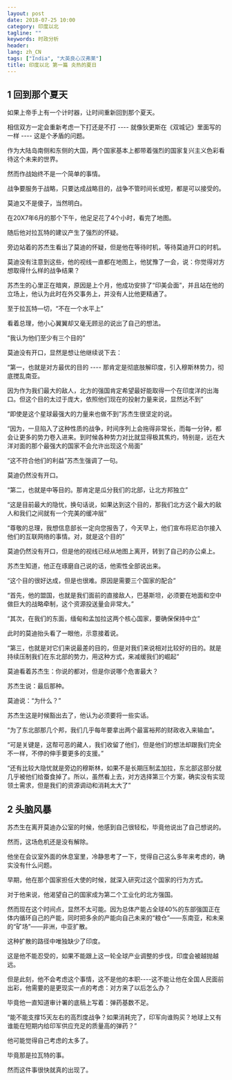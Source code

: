 ```yaml
---
layout: post
date: 2018-07-25 10:00
category: 印度以北
tagline: ""
keywords: 时政分析
header:
lang: zh_CN 
tags: ["India", "大英良心汉弗莱"]
title: 印度以北 第一篇 炎热的夏日
---
```


## 1 回到那个夏天

如果上帝手上有一个计时器，让时间重新回到那个夏天。

相信双方一定会重新考虑一下打还是不打 ---- 就像狄更斯在《双城记》里面写的一样 ---- 这是个矛盾的问题。

作为大陆岛南侧和东侧的大国，两个国家基本上都带着强烈的国家复兴主义色彩看待这个未来的世界。

然而作战始终不是一个简单的事情。

战争要服务于战略，只要达成战略目的，战争不管时间长或短，都是可以接受的。

莫迪又不是傻子，当然明白。

在20X7年6月的那个下午，他足足花了4个小时，看完了地图。

随后他对拉瓦特的建议产生了强烈的怀疑。

旁边站着的苏杰生看出了莫迪的怀疑，但是他在等待时机，等待莫迪开口的时机。

莫迪没有注意到这些，他的视线一直都在地图上，他犹豫了一会，说：你觉得对方想取得什么样的战争结果？

苏杰生的心里正在暗爽，原因是上个月，他成功安排了“印美会面”，并且站在他的立场上，他认为此时在外交事务上，并没有人比他更精通了。

至于拉瓦特—切，“不在一个水平上”

看着总理，他小心翼翼却又毫无顾忌的说出了自己的想法。

“我认为他们至少有三个目的”

莫迪没有开口，显然是想让他继续说下去：

“第一，也就是对方最优的目的 ---- 那肯定是彻底肢解印度，引入穆斯林势力，彻底搅乱南亚。

因为作为我们最大的敌人，北方的强国肯定希望最好能取得一个在印度洋的出海口。但这个目的太过于庞大，依照他们现在的投射力量来说，显然达不到”

“即使是这个星球最强大的力量来也做不到”苏杰生很坚定的说。

“因为，一旦陷入了这种性质的战争，时间序列上会拖得非常长，而每一分钟，都会让更多的势力卷入进来。到时候各种势力对比就显得极其焦灼，特别是，远在大洋对面的那个最强大的国家不会允许出现这个局面”

“这不符合他们的利益”苏杰生强调了一句。

莫迪仍然没有开口。

“第二，也就是中等目的。那肯定是瓜分我们的北部，让北方邦独立”

“这是目前最大的隐忧，换句话说，如果达到这个目的，那我们北方这个最大的敌人和我们之间就有一个完美的缓冲层”

“尊敬的总理，我想信息部长一定向您报告了，今天早上，他们宣布将尼泊尔接入他们的互联网络的事情。对，就是这个目的”

莫迪仍然没有开口，但是他的视线已经从地图上离开，转到了自己的办公桌上。

苏杰生知道，他正在琢磨自己说的话，他索性全部说出来。

“这个目的很好达成，但是也很难。原因是需要三个国家的配合”

“首先，他的盟国，也就是我们面前的直接敌人，巴基斯坦，必须要在地面和空中做巨大的战略牵制，这个资源投送量会非常大。”

“其次，在我们的东面，缅甸和孟加拉这两个核心国家，要确保保持中立”

此时的莫迪抬头看了一眼他，示意接着说。

“第三，也就是对它们来说最差的目的，但是对我们来说相对比较好的目的。就是持续压制我们在东北部的势力，用这种方式，来减缓我们的崛起”

莫迪看着苏杰生：你说的都对，但是你说哪个危害最大？

苏杰生说：最后那种。

莫迪说：“为什么？”

苏杰生这是时候豁出去了，他认为必须要将一些实话。

“为了东北部那几个邦，我们几乎每年要拿出两个最富裕邦的财政收入来输血”。

“可是关键是，这帮可恶的藏人，我们收留了他们，但是他们的想法却跟我们完全不一样，不停的伸手要更多的支援。”

“还有比较大隐忧就是旁边的穆斯林，如果不是长期压制孟加拉，东北部这部分就几乎被他们给蚕食掉了。所以，虽然看上去，对方选择第三个方案，确实没有实现领土需求，但是我们的资源调动和消耗太大了”

## 2 头脑风暴

苏杰生在离开莫迪办公室的时候，他感到自己很轻松，毕竟他说出了自己想说的。

然而，这场危机还是没有解除。

他坐在会议室外面的休息室里，冷静思考了一下，觉得自己这么多年来考虑的，确实没有什么问题。

早期，他在那个国家担任大使的时候，就深入研究过这个国家的行为方式。

对于他来说，他渴望自己的国家成为第二个工业化的北方强国。

然而现在这个时间点，显然不太可能。因为总体产能占全球40%的东部强国正在体内循环自己的产能，同时把多余的产能向自己未来的“粮仓”——东南亚，和未来的“矿场”——非洲，中亚扩散。

这种扩散的路径中唯独缺少了印度。

这是他不能忍受的，如果不能跟上这一轮全球产业调整的步伐，印度会被越抛越远。

但是此刻，他不会考虑这个事情，这不是他的本职----这不能让他在全国人民面前出彩，他需要的是更现实一点的考虑：对方来了以后怎么办？

毕竟他一直知道审计署的底稿上写着：弹药基数不足。

“能不能支撑15天左右的高烈度战争？如果消耗完了，印军向谁购买？地球上又有谁能在短期内给印军供应充足的质量高的弹药？”

他可能觉得自己考虑的太多了。

毕竟那是拉瓦特的事。

然而这件事很快就真的出现了。
 
